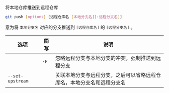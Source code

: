 将本地仓库推送到远程仓库

```bash
git push [options] [远程仓库名 [本地分支名][:远程分支名]]
```

意为将 `本地分支名` 对应的分支推送到 `[远程仓库名]` 的 `[远程分支名]` 。

| 选项             | 简写 | 说明                                                                   |
| ---------------- | ---- | ---------------------------------------------------------------------- |
|                  | `-F` | 忽略远程分支与本地分支的冲突，强制推送到远程分支                       |
| `--set-upstream` |      | 关联本地分支与远程分支，之后可以省略远程仓库名，本地分支名和远程分支名 |

